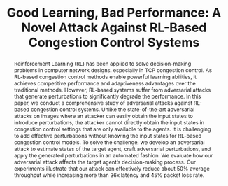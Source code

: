 ---
title: "Good Learning, Bad Performance: A Novel Attack Against RL-Based Congestion Control Systems"
excerpt: IEEE Transactions on Information Forensics and Security (TIFS) 2022
authors: Zijie Yang, Jiahao Cao, <strong>Zhuotao Liu</strong>, Xiaoli Zhang, Kun Sun, Qi Li
doi: https://ieeexplore.ieee.org/abstract/document/9722881
seq: 2
abstract: "Reinforcement Learning (RL) has been applied to solve decision-making problems in computer network designs, especially in TCP congestion control. As RL-based congestion control methods enable powerful learning abilities, it achieves competitive performance and adaptiveness advantages over the traditional methods. However, RL-based systems suffer from adversarial attacks that generate perturbations to significantly degrade the performance. In this paper, we conduct a comprehensive study of adversarial attacks against RL-based congestion control systems. Unlike the state-of-the-art adversarial attacks on images where an attacker can easily obtain the input states to introduce perturbations, the attacker cannot directly obtain the input states in congestion control settings that are only available to the agents. It is challenging to add effective perturbations without knowing the input states for RL-based congestion control models. To solve the challenge, we develop an adversarial attack to estimate states of the target agent, craft adversarial perturbations, and apply the generated perturbations in an automated fashion. We evaluate how our adversarial attack affects the target agent’s decision-making process. Our experiments illustrate that our attack can effectively reduce about 50% average throughput while increasing more than 36x latency and 45% packet loss rate."
tag: TIFS 22
---